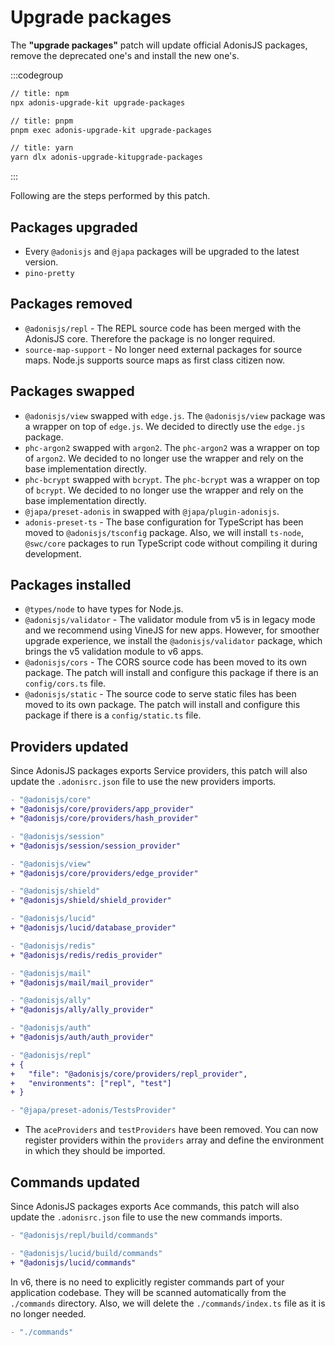 # Upgrade packages

The **"upgrade packages"** patch will update official AdonisJS packages, remove the deprecated one's and install the new one's.

:::codegroup

```sh
// title: npm
npx adonis-upgrade-kit upgrade-packages
```

```sh
// title: pnpm
pnpm exec adonis-upgrade-kit upgrade-packages
```

```sh
// title: yarn
yarn dlx adonis-upgrade-kitupgrade-packages
```

:::

Following are the steps performed by this patch.

## Packages upgraded

- Every `@adonisjs` and `@japa` packages will be upgraded to the latest version.
- `pino-pretty`

## Packages removed

- `@adonisjs/repl` - The REPL source code has been merged with the AdonisJS core. Therefore the package is no longer required.
- `source-map-support` - No longer need external packages for source maps. Node.js supports source maps as first class citizen now.

## Packages swapped

- `@adonisjs/view` swapped with `edge.js`. The `@adonisjs/view` package was a wrapper on top of `edge.js`. We decided to directly use the `edge.js` package.
- `phc-argon2` swapped with `argon2`. The `phc-argon2` was a wrapper on top of `argon2`. We decided to no longer use the wrapper and rely on the base implementation directly.
- `phc-bcrypt` swapped with `bcrypt`. The `phc-bcrypt` was a wrapper on top of `bcrypt`. We decided to no longer use the wrapper and rely on the base implementation directly.
- `@japa/preset-adonis` in swapped with `@japa/plugin-adonisjs`.
- `adonis-preset-ts` - The base configuration for TypeScript has been moved to `@adonisjs/tsconfig` package. Also, we will install `ts-node`, `@swc/core` packages to run TypeScript code without compiling it during development.

## Packages installed

- `@types/node` to have types for Node.js.
- `@adonisjs/validator` - The validator module from v5 is in legacy mode and we recommend using VineJS for new apps. However, for smoother upgrade experience, we install the `@adonisjs/validator` package, which brings the v5 validation module to v6 apps.
- `@adonisjs/cors` - The CORS source code has been moved to its own package. The patch will install and configure this package if there is an `config/cors.ts` file.
- `@adonisjs/static` - The source code to serve static files has been moved to its own package. The patch will install and configure this package if there is a `config/static.ts` file.

## Providers updated

Since AdonisJS packages exports Service providers, this patch will also update the `.adonisrc.json` file to use the new providers imports.

```diff
- "@adonisjs/core"
+ "@adonisjs/core/providers/app_provider"
+ "@adonisjs/core/providers/hash_provider"
```

```diff
- "@adonisjs/session"
+ "@adonisjs/session/session_provider"
```

```diff
- "@adonisjs/view"
+ "@adonisjs/core/providers/edge_provider"
```

```diff
- "@adonisjs/shield"
+ "@adonisjs/shield/shield_provider"
```

```diff
- "@adonisjs/lucid"
+ "@adonisjs/lucid/database_provider"
```

```diff
- "@adonisjs/redis"
+ "@adonisjs/redis/redis_provider"
```

```diff
- "@adonisjs/mail"
+ "@adonisjs/mail/mail_provider"
```

```diff
- "@adonisjs/ally"
+ "@adonisjs/ally/ally_provider"
```

```diff
- "@adonisjs/auth"
+ "@adonisjs/auth/auth_provider"
```

```diff
- "@adonisjs/repl"
+ {
+   "file": "@adonisjs/core/providers/repl_provider",
+   "environments": ["repl", "test"]
+ }
```

```diff
- "@japa/preset-adonis/TestsProvider"
```

- The `aceProviders` and `testProviders` have been removed. You can now register providers within the `providers` array and define the environment in which they should be imported.

## Commands updated

Since AdonisJS packages exports Ace commands, this patch will also update the `.adonisrc.json` file to use the new commands imports.

```diff
- "@adonisjs/repl/build/commands"
```

```diff
- "@adonisjs/lucid/build/commands"
+ "@adonisjs/lucid/commands"
```

In v6, there is no need to explicitly register commands part of your application codebase. They will be scanned automatically from the `./commands` directory. Also, we will delete the `./commands/index.ts` file as it is no longer needed.

```diff
- "./commands"
```
